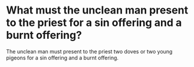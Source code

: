 # What must the unclean man present to the priest for a sin offering and a burnt offering?

The unclean man must present to the priest two doves or two young pigeons for a sin offering and a burnt offering.
